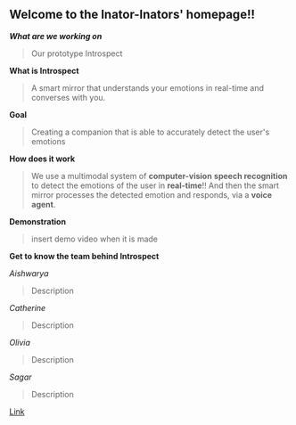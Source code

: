 ## Welcome to the Inator-Inators' homepage!!

_**What are we working on**_
>Our prototype Introspect

**What is Introspect**
>A smart mirror that understands your emotions 
in real-time and converses with you.

**Goal**
>Creating a companion that is able
>to accurately detect the user's emotions

**How does it work**
>We use a multimodal system of **computer-vision**
>**speech recognition** to detect the emotions
>of the user in **real-time**!!
>And then the smart mirror processes the
>detected emotion and responds, via a 
>**voice agent**. 

**Demonstration**
>insert demo video when it is made


**Get to know the team behind Introspect**

_Aishwarya_
>Description
![]()

_Catherine_
>Description
![]()

_Olivia_
>Description
![]()

_Sagar_
>Description
![]()

[Link](url) 
```
